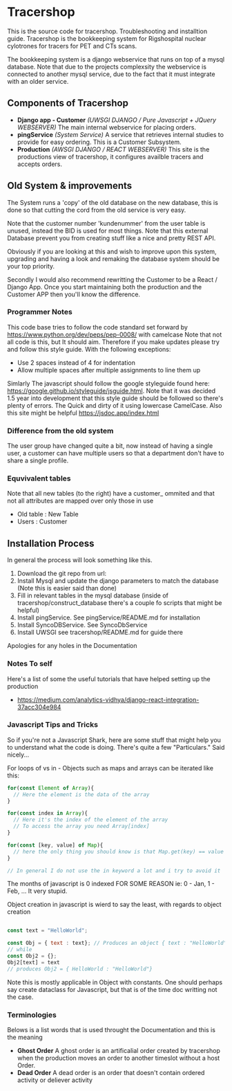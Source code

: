 # Tracershop

This is the source code for tracershop. Troubleshooting and installtion guide.
Tracershop is the bookkeeping system for Rigshospital nuclear cylotrones for tracers for PET and CTs scans.

The bookkeeping system is a django webservice that runs on top of a mysql database. Note that due to the projects complexsity the webservice is connected to another mysql service, due to the fact that it must integrate with an older service.

## Components of Tracershop

* **Django app - Customer** *(UWSGI DJANGO / Pure Javascript + JQuery WEBSERVER)* The main internal webservice for placing orders.
* **pingService** *(System Service)* A service that retrieves internal studies to provide for easy ordering. This is a Customer Subsystem.
* **Production** *(AWSGI DJANGO / REACT WEBSERVER)* This site is the productions view of tracershop, it configures availble tracers and accepts orders.

## Old System & improvements

The System runs a 'copy' of the old database on the new database, this is done so that cutting the cord from the old service is very easy.

Note that the customer number 'kundenummer' from the user table is unused, instead the BID is used for most things. Note that this external Database prevent you from creating stuff like a nice and pretty REST API.

Obviously if you are looking at this and wish to improve upon this system, upgrading and having a look and remaking the database system should be your top priority.

Secondly I would also recommend rewritting the Customer to be a React / Django App. Once you start maintaining both the production and the Customer APP then you'll know the difference. 

### Programmer Notes

  This code base tries to follow the code standard set forward by <https://www.python.org/dev/peps/pep-0008/> with camelcase Note that not all code is this, but It should aim.
  Therefore if you make updates please try and follow this style guide.
  With the following exceptions:
  
* Use 2 spaces instead of 4 for indentation
* Allow multiple spaces after multiple assignments to line them up

Simlarly The javascript should follow the google styleguide found here: <https://google.github.io/styleguide/jsguide.html>.
Note that it was decided 1.5 year into development that this style guide should be followed so there's plenty of errors. The Quick and dirty of it using lowercase CamelCase.
Also this site might be helpful <https://jsdoc.app/index.html>

### Difference from the old system

The user group have changed quite a bit, now instead of having a single user, a customer can have multiple users so that a department don't have to share a single profile.

### Equvivalent tables

Note that all new tables (to the right) have a customer_ ommited and that not all attributes are mapped over only those in use

* Old table : New Table
* Users     : Customer

## Installation Process

In general the process will look something like this.

1. Download the git repo from url:
2. Install Mysql and update the django parameters to match the database (Note this is easier said than done)
3. Fill in relevant tables in the mysql database (inside of tracershop/construct_database there's a couple fo scripts that might be helpful)
4. Install pingService. See pingService/README.md for installation
5. Install SyncoDBService. See SyncoDbService
6. Install UWSGI see tracershop/README.md for guide there

Apologies for any holes in the Documentation


### Notes To self

Here's a list of some the useful tutorials that have helped setting up the production

* <https://medium.com/analytics-vidhya/django-react-integration-37acc304e984>

### Javascript Tips and Tricks

So if you're not a Javascript Shark, here are some stuff that might help you to understand what the code is doing. There's quite a few "Particulars." Said nicely...

For loops of vs in - Objects such as maps and arrays can be iterated like this:

```javascript
for(const Element of Array){
  // Here the element is the data of the array
}

for(const index in Array){
  // Here it's the index of the element of the array
  // To access the array you need Array[index]
}

for(const [key, value] of Map){
  // here the only thing you should know is that Map.get(key) == value
}

// In general I do not use the in keyword a lot and i try to avoid it
```

The months of javascript is 0 indexed FOR SOME REASON ie: 0 - Jan, 1 - Feb, ... It very stupid.

Object creation in javascript is wierd to say the least, with regards to object creation

```javascript

const text = "HelloWorld";

const Obj = { text : text}; // Produces an object { text : "HelloWorld"}
// while 
const Obj2 = {};
Obj2[text] = text
// produces Obj2 = { HelloWorld : "HelloWorld"} 

```

Note this is mostly applicable in Object with constants. One should perhaps say create dataclass for Javascript, but that is of the time doc writting not the case.

### Terminologies

Belows is a list words that is used throught the Documentation and this is the meaning

* **Ghost Order** A ghost order is an artificalial order created by tracershop when the production moves an order to another timeslot without a host Order.
* **Dead Order** A dead order is an order that doesn't contain ordered activity or deliever activity
